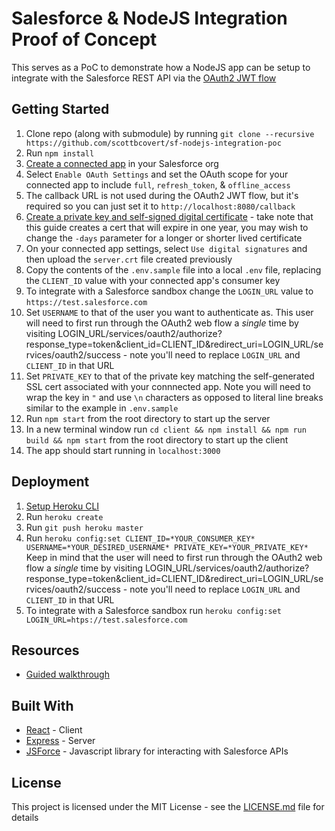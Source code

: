 # Salesforce & NodeJS Integration Proof of Concept

This serves as a PoC to demonstrate how a NodeJS app can be setup to integrate with the Salesforce REST API via the [OAuth2 JWT flow](https://help.salesforce.com/s/articleView?id=sf.remoteaccess_oauth_jwt_flow.htm&type=5)

## Getting Started

1. Clone repo (along with submodule) by running `git clone --recursive https://github.com/scottbcovert/sf-nodejs-integration-poc`
2. Run `npm install`
3. [Create a connected app](https://help.salesforce.com/articleView?id=connected_app_create.htm&type=5) in your Salesforce org
4. Select `Enable OAuth Settings` and set the OAuth scope for your connected app to include `full`, `refresh_token`, & `offline_access`
5. The callback URL is not used during the OAuth2 JWT flow, but it's required so you can just set it to `http://localhost:8080/callback`
6. [Create a private key and self-signed digital certificate](https://developer.salesforce.com/docs/atlas.en-us.sfdx_dev.meta/sfdx_dev/sfdx_dev_auth_key_and_cert.htm) - take note that this guide creates a cert that will expire in one year, you may wish to change the `-days` parameter for a longer or shorter lived certificate
7. On your connected app settings, select `Use digital signatures` and then upload the `server.crt` file created previously
8. Copy the contents of the `.env.sample` file into a local `.env` file, replacing the `CLIENT_ID` value with your connected app's consumer key
9. To integrate with a Salesforce sandbox change the `LOGIN_URL` value to `https://test.salesforce.com`
10. Set `USERNAME` to that of the user you want to authenticate as. This user will need to first run through the OAuth2 web flow a *single* time by visiting LOGIN_URL/services/oauth2/authorize?response_type=token&client_id=CLIENT_ID&redirect_uri=LOGIN_URL/services/oauth2/success - note you'll need to replace `LOGIN_URL` and `CLIENT_ID` in that URL
11. Set `PRIVATE_KEY` to that of the private key matching the self-generated SSL cert associated with your connnected app. Note you will need to wrap the key in `"` and use `\n` characters as opposed to literal line breaks similar to the example in `.env.sample`
12. Run `npm start` from the root directory to start up the server
13. In a new terminal window run `cd client && npm install && npm run build && npm start` from the root directory to start up the client
14. The app should start running in `localhost:3000`

## Deployment

1. [Setup Heroku CLI](https://devcenter.heroku.com/articles/heroku-cli)
2. Run `heroku create`
3. Run `git push heroku master`
4. Run `heroku config:set CLIENT_ID=*YOUR_CONSUMER_KEY* USERNAME=*YOUR_DESIRED_USERNAME* PRIVATE_KEY=*YOUR_PRIVATE_KEY*` Keep in mind that the user will need to first run through the OAuth2 web flow a *single* time by visiting LOGIN_URL/services/oauth2/authorize?response_type=token&client_id=CLIENT_ID&redirect_uri=LOGIN_URL/services/oauth2/success - note you'll need to replace `LOGIN_URL` and `CLIENT_ID` in that URL
5. To integrate with a Salesforce sandbox run `heroku config:set LOGIN_URL=htps://test.salesforce.com`

## Resources

* [Guided walkthrough](https://www.youtube.com/watch?v=c5OZZsVkOKY)

## Built With

* [React](https://github.com/facebook/create-react-app#readme) - Client
* [Express](https://expressjs.com/) - Server
* [JSForce](https://jsforce.github.io/) - Javascript library for interacting with Salesforce APIs

## License

This project is licensed under the MIT License - see the [LICENSE.md](LICENSE.md) file for details